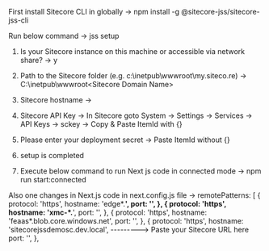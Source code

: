 First install Sitecore CLI in globally
  -> npm install -g @sitecore-jss/sitecore-jss-cli


Run below command
	-> jss setup

1. Is your Sitecore instance on this machine or accessible via network share? -> y
2. Path to the Sitecore folder (e.g. c:\inetpub\wwwroot\my.siteco.re) -> C:\inetpub\wwwroot\<Sitecore Domain Name>
3. Sitecore hostname -> <Sitecore Domain Name>
4. Sitecore API Key -> In Sitecore goto System -> Settings -> Services -> API Keys -> sckey -> Copy & Paste ItemId with {}
5. Please enter your deployment secret -> Paste ItemId without {}
6. setup is completed

7. Execute below command to run Next js code in connected mode
	-> npm run start:connected



Also one changes in Next.js code in next.config.js file 
	-> remotePatterns: [
      {
        protocol: 'https',
        hostname: 'edge*.**',
        port: '',
      },
      {
        protocol: 'https',
        hostname: 'xmc-*.**',
        port: '',
      },
      {
        protocol: 'https',
        hostname: 'feaas*.blob.core.windows.net',
        port: '',
      },
      {
        protocol: 'https',
        hostname: 'sitecorejssdemosc.dev.local', ---------> Paste your Sitecore URL here
        port: '',
      },